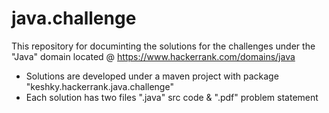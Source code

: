 # java.challenge

This repository for documinting the solutions for the challenges under the "Java" domain located @ https://www.hackerrank.com/domains/java</bold>

* Solutions are developed under a maven project with package "keshky.hackerrank.java.challenge"
* Each solution has two files ".java" src code & ".pdf" problem statement 
